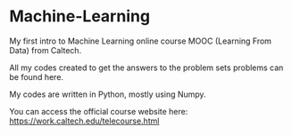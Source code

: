 # Machine-Learning
My first intro to Machine Learning online course MOOC (Learning From Data) from Caltech.

All my codes created to get the answers to the problem sets problems can be found here.

My codes are written in Python, mostly using Numpy.

You can access the official course website here:
https://work.caltech.edu/telecourse.html
